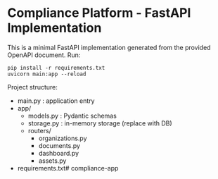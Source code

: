 # Compliance Platform - FastAPI Implementation

This is a minimal FastAPI implementation generated from the provided OpenAPI document.
Run:

```
pip install -r requirements.txt
uvicorn main:app --reload
```

Project structure:
- main.py : application entry
- app/
  - models.py : Pydantic schemas
  - storage.py : in-memory storage (replace with DB)
  - routers/
    - organizations.py
    - documents.py
    - dashboard.py
    - assets.py
- requirements.txt# compliance-app
